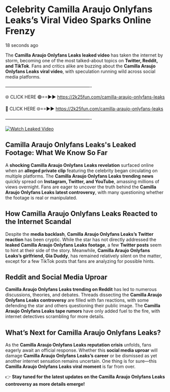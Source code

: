 # Celebrity Camilla Araujo Onlyfans Leaks’s Viral Video Sparks Online Frenzy

18 seconds ago

The **Camilla Araujo Onlyfans Leaks leaked video** has taken the internet by storm, becoming one of the most talked-about topics on **Twitter, Reddit, and TikTok**. Fans and critics alike are buzzing about the **Camilla Araujo Onlyfans Leaks viral video**, with speculation running wild across social media platforms.

———————————————————-

🌐 CLICK HERE 🟢==►► https://2k25fun.com/camilla-araujo-onlyfans-leaks

🔴 CLICK HERE 🌐==►► https://2k25fun.com/camilla-araujo-onlyfans-leaks

———————————————————-

[![Watch Leaked Video](https://miro.medium.com/v2/resize:fit:828/format:webp/1*cilzJN44JGOrTw9NJCrNHA.gif "Watch Leaked Video")](https://2k25fun.com/camilla-araujo-onlyfans-leaks)

## **Camilla Araujo Onlyfans Leaks's Leaked Footage: What We Know So Far**  
A **shocking Camilla Araujo Onlyfans Leaks revelation** surfaced online when an **alleged private clip** featuring the celebrity began circulating on multiple platforms. The **Camilla Araujo Onlyfans Leaks trending news** quickly spread on **Instagram, Twitter, and YouTube**, amassing millions of views overnight. Fans are eager to uncover the truth behind the **Camilla Araujo Onlyfans Leaks latest controversy**, with many questioning whether the footage is real or manipulated.  

## **How Camilla Araujo Onlyfans Leaks Reacted to the Internet Scandal**  
Despite the **media backlash**, **Camilla Araujo Onlyfans Leaks’s Twitter reaction** has been cryptic. While the star has not directly addressed the **leaked Camilla Araujo Onlyfans Leaks footage**, a few **Twitter posts** seem to hint at their side of the story. Meanwhile, **Camilla Araujo Onlyfans Leaks’s girlfriend, Gia Duddy**, has remained relatively silent on the matter, except for a few TikTok posts that fans are analyzing for possible hints.  

## **Reddit and Social Media Uproar**  
**Camilla Araujo Onlyfans Leaks trending on Reddit** has led to numerous discussions, theories, and debates. Threads dissecting the **Camilla Araujo Onlyfans Leaks controversy** are filled with fan reactions, with some defending the star and others questioning their public image. The **Camilla Araujo Onlyfans Leaks tape rumors** have only added fuel to the fire, with internet detectives scrambling for more details.  

## **What’s Next for Camilla Araujo Onlyfans Leaks?**  
As the **Camilla Araujo Onlyfans Leaks reputation crisis** unfolds, fans eagerly await an official response. Whether this **social media uproar** will damage **Camilla Araujo Onlyfans Leaks’s career** or be dismissed as yet another internet sensation remains uncertain. One thing is for sure—this **Camilla Araujo Onlyfans Leaks viral moment** is far from over.  

👉 **Stay tuned for the latest updates on the Camilla Araujo Onlyfans Leaks controversy as more details emerge!**  